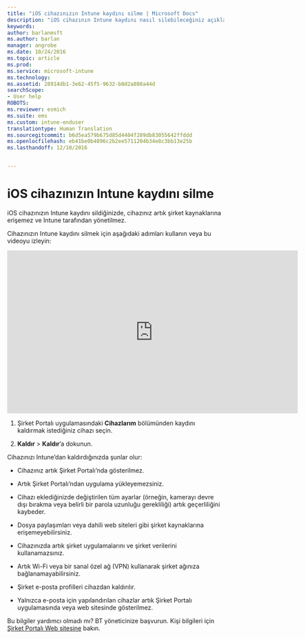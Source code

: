 ```yaml
---
title: "iOS cihazınızın Intune kaydını silme | Microsoft Docs"
description: "iOS cihazının Intune kaydını nasıl silebileceğiniz açıklanır."
keywords: 
author: barlanmsft
ms.author: barlan
manager: angrobe
ms.date: 10/24/2016
ms.topic: article
ms.prod: 
ms.service: microsoft-intune
ms.technology: 
ms.assetid: 28914db1-3e62-45f5-9632-b0d2a808a44d
searchScope:
- User help
ROBOTS: 
ms.reviewer: esmich
ms.suite: ems
ms.custom: intune-enduser
translationtype: Human Translation
ms.sourcegitcommit: b6d5ea579b675d85d4404f289db83055642ffddd
ms.openlocfilehash: eb41be0b4096c2b2ee5711204b34e8c3bb13e25b
ms.lasthandoff: 12/10/2016


---
```



# <a name="unenroll-your-ios-device-from-intune"></a>iOS cihazınızın Intune kaydını silme

iOS cihazınızın Intune kaydını sildiğinizde, cihazınız artık şirket kaynaklarına erişemez ve Intune tarafından yönetilmez.

Cihazınızın Intune kaydını silmek için aşağıdaki adımları kullanın veya bu videoyu izleyin:

<iframe width="675" height="379" src="https://www.youtube.com/embed/6UFtBrBWUUI" frameborder="0" allowfullscreen></iframe>


1.  Şirket Portalı uygulamasındaki **Cihazlarım** bölümünden kaydını kaldırmak istediğiniz cihazı seçin.

2.  **Kaldır** &gt; **Kaldır**’a dokunun.

Cihazınızı Intune’dan kaldırdığınızda şunlar olur:

-   Cihazınız artık Şirket Portalı’nda gösterilmez.

-   Artık Şirket Portalı’ndan uygulama yükleyemezsiniz.

-   Cihazı eklediğinizde değiştirilen tüm ayarlar (örneğin, kamerayı devre dışı bırakma veya belirli bir parola uzunluğu gerekliliği) artık geçerliliğini kaybeder.

-   Dosya paylaşımları veya dahili web siteleri gibi şirket kaynaklarına erişemeyebilirsiniz.

-   Cihazınızda artık şirket uygulamalarını ve şirket verilerini kullanamazsınız.

-   Artık Wi-Fi veya bir sanal özel ağ (VPN) kullanarak şirket ağınıza bağlanamayabilirsiniz.

-   Şirket e-posta profilleri cihazdan kaldırılır.

-   Yalnızca e-posta için yapılandırılan cihazlar artık Şirket Portalı uygulamasında veya web sitesinde gösterilmez.

Bu bilgiler yardımcı olmadı mı? BT yöneticinize başvurun. Kişi bilgileri için [Şirket Portalı Web sitesine](http://portal.manage.microsoft.com) bakın.

